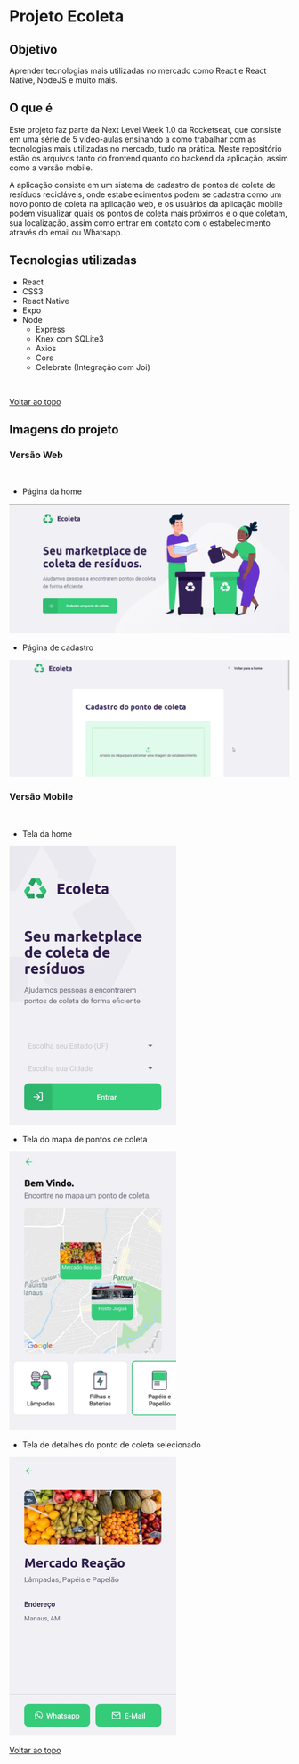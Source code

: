 # Projeto Ecoleta

## Objetivo

<p>Aprender tecnologias mais utilizadas no mercado como React e React Native, NodeJS e muito mais.</p>


## O que é

<p>Este projeto faz parte da Next Level Week 1.0 da Rocketseat, que consiste em uma série de 5 vídeo-aulas ensinando a como trabalhar com as tecnologias mais utilizadas no mercado, tudo na prática. Neste repositório estão os arquivos tanto do frontend quanto do backend da aplicação, assim como a versão mobile.
<p>A aplicação consiste em um sistema de cadastro de pontos de coleta de resíduos recicláveis, onde estabelecimentos podem se cadastra como um novo ponto de coleta na aplicação web, e os usuários da aplicação mobile podem visualizar quais os pontos de coleta mais próximos e o que coletam, sua localização, assim como entrar em contato com o estabelecimento através do email ou Whatsapp.</p>

## Tecnologias utilizadas

- React
- CSS3
- React Native
- Expo
- Node
  - Express
  - Knex com SQLite3
  - Axios
  - Cors
  - Celebrate (Integração com Joi)
</br>

[Voltar ao topo](#projeto-ecoleta)

## Imagens do projeto

### Versão Web
<br>

- <p>Página da home</p>
![web-homepage](images/web-homepage.png)
- <p>Página de cadastro</p>
![web-cadastro](images/web-cadastro.gif)

### Versão Mobile
<br>

- <p>Tela da home</p>
<img alt="mobile-home" src="images/mobile-home.jpeg" width="300px" height="500px" />

- <p>Tela do mapa de pontos de coleta</p>
<img alt="mobile-map" src="images/mobile-map.jpeg" width="300px" height="500px" />

- <p>Tela de detalhes do ponto de coleta selecionado</p>
<img alt="mobile-contact" src="images/mobile-contact.jpeg" width="300px" height="500px" />

[Voltar ao topo](#projeto-ecoleta)
